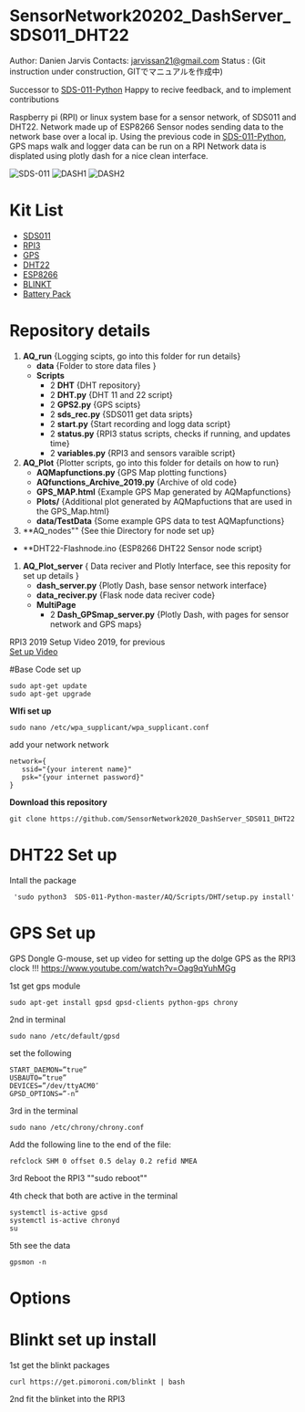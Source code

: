 # SensorNetwork20202_DashServer_SDS011_DHT22
Author: Danien Jarvis
Contacts:  jarvissan21@gmail.com
Status : (Git instruction under construction, GITでマニュアルを作成中)

Successor to [SDS-011-Python](https://github.com/JarvisSan22/SDS-011-Python)
Happy to recive feedback, and to implement contributions  

Raspberry pi (RPI) or linux system base for a sensor network, of SDS011 and DHT22. 
Network made up of ESP8266 Sensor nodes sending data to the network base over a local ip. 
Using the previous code in [SDS-011-Python](https://github.com/JarvisSan22/SDS-011-Python), GPS maps walk and logger data can be run on a RPI 
Network data is displated using plotly dash for a nice clean interface.



![SDS-011](https://github.com/JarvisSan22/SDS-011-Python/blob/master/SDS011-setup.jpg)
![DASH1](https://github.com/JarvisSan22/SensorNetwork2020_DashServer_SDS011_DHT22/blob/master/Dash1.png)
![DASH2](https://github.com/JarvisSan22/SensorNetwork2020_DashServer_SDS011_DHT22/blob/master/Dash2.png)

# Kit List 
- [SDS011](https://www.amazon.co.uk/gp/product/B07D7BL33R/ref=as_li_tl?ie=UTF8&camp=1634&creative=6738&creativeASIN=B07D7BL33R&linkCode=as2&tag=jarvissan-21&linkId=40bb211f585f6fb48dd5feecb261bd3f)
- [RPI3](https://www.amazon.co.uk/gp/product/B01CI5879A/ref=as_li_tl?ie=UTF8&camp=1634&creative=6738&creativeASIN=B01CI5879A&linkCode=as2&tag=jarvissan-21&linkId=d64cc755f2dcf6ff27d37a7fc09b8ac5) 
- [GPS](https://www.amazon.co.uk/gp/product/B015E2XSSO/ref=as_li_tl?ie=UTF8&camp=1634&creative=6738&creativeASIN=B015E2XSSO&linkCode=as2&tag=jarvissan-21&linkId=8563986ebd9d60f3488a35d2cb5a34f4) 
- [DHT22](https://www.amazon.co.uk/gp/product/B072391SJV?ie=UTF8) 
- [ESP8266]()
- [BLINKT](https://www.amazon.co.uk/gp/product/B01J7Y332Q/ref=as_li_tl?ie=UTF8&camp=1634&creative=6738&creativeASIN=B01J7Y332Q&linkCode=as2&tag=jarvissan-21&linkId=dbda11585051ff253bc34c06913a4a40) 
- [Battery Pack](https://www.amazon.co.uk/gp/product/B07QTJDGJ1?ie=UTF8)


# Repository details 
1. **AQ_run** {Logging scipts, go into this folder for run details}
   - **data** {Folder to store data files }
   - **Scripts** 
     - 2 **DHT** {DHT repository}
     - 2 **DHT.py** {DHT 11 and 22 script}
     - 2 **GPS2.py** {GPS scipts}
     - 2 **sds_rec.py** {SDS011 get data sripts}
     - 2 **start.py**  {Start recording and logg data script}
     - 2 **status.py** {RPI3 status scripts, checks if running, and updates time}
     - 2 **variables.py** {RPI3 and sensors varaible script}
1. **AQ_Plot** {Plotter scripts, go into this folder for details on how to run}
   - **AQMapfunctions.py** {GPS Map plotting functions}
   - **AQfunctions_Archive_2019.py** {Archive of old code}
   - **GPS_MAP.html** {Example GPS Map generated by AQMapfunctions}
   - **Plots/**  {Additional plot generated by AQMapfuctions that are used in the GPS_Map.html}
   - **data/TestData** {Some example GPS data to test AQMapfunctions}
1. **AQ_nodes"" {See thie Directory for node set up}
  - **DHT22-Flashnode.ino {ESP8266 DHT22 Sensor node script}
1. **AQ_Plot_server** { Data reciver and Plotly Interface, see this reposity for set up details  }
   - **dash_server.py** {Plotly Dash, base sensor network interface}
   - **data_reciver.py** {Flask node data reciver code}
   - **MultiPage**
     - 2 **Dash_GPSmap_server.py** {Plotly Dash, with pages for sensor network and GPS maps}
    
  

RPI3 2019 Setup Video 2019, for previous  
[Set up Video](https://www.youtube.com/watch?v=fvaiyqwaWeM)

#Base Code set up 
```
sudo apt-get update
sudo apt-get upgrade
```

**WIfi set up** 
```
sudo nano /etc/wpa_supplicant/wpa_supplicant.conf
```
add  your network network
```
network={
   ssid="{your interent name}"
   psk="{your internet password}"
}
```

**Download this repository**
```
git clone https://github.com/SensorNetwork2020_DashServer_SDS011_DHT22
```

# DHT22 Set up 

Intall the package

```
 'sudo python3  SDS-011-Python-master/AQ/Scripts/DHT/setup.py install'
```

# GPS Set up 
GPS Dongle G-mouse, set up video for setting up the dolge GPS as the RPI3 clock !!!
https://www.youtube.com/watch?v=Oag9qYuhMGg


1st get gps module
```
sudo apt-get install gpsd gpsd-clients python-gps chrony
```
2nd  in terminal 
```
sudo nano /etc/default/gpsd
```
set the following
``` 
START_DAEMON=”true”
USBAUTO=”true”
DEVICES=”/dev/ttyACM0″
GPSD_OPTIONS=”-n”
```
3rd  in the terminal 
```
sudo nano /etc/chrony/chrony.conf
```
Add the following line to the end of the file:

```
refclock SHM 0 offset 0.5 delay 0.2 refid NMEA
```
3rd Reboot the RPI3 ""sudo reboot""

4th  check that both are active in the terminal
```
systemctl is-active gpsd
systemctl is-active chronyd
su
```
5th see the data
```
gpsmon -n
```

# Options

# Blinkt set up install

1st get the blinkt packages  
```
curl https://get.pimoroni.com/blinkt | bash
```
2nd fit the blinket into the RPI3 



